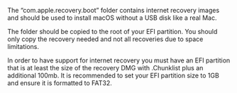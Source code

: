The “com.apple.recovery.boot” folder contains internet recovery images and should be used to install macOS without a USB disk like a real Mac. 

The folder should be copied to the root of your EFI partition. You should only copy the recovery needed and not all recoveries due to space limitations.

In order to have support for internet recovery you must have an EFI partition that is at least the size of the recovery DMG with .Chunklist plus an additional 100mb. It is recommended to set your EFI partition size to 1GB and ensure it is formatted to FAT32.